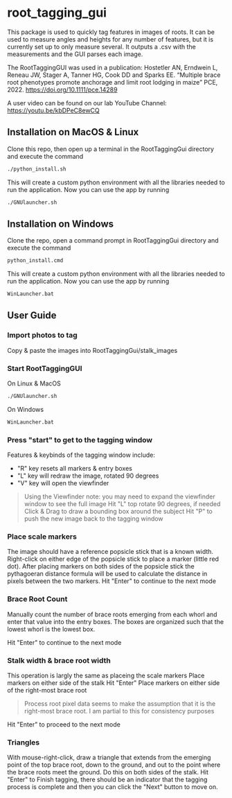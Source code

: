 # root_tagging_gui
This package is used to quickly tag features in images of roots. It can be used to measure angles and heights for any number of features, but it is currently set up to only measure several. It outputs a .csv with the measurements and the GUI parses each image.

The RootTaggingGUI was used in a publication:
Hostetler AN, Erndwein L, Reneau JW, Stager A, Tanner HG, Cook DD and Sparks EE.
“Multiple brace root phenotypes promote anchorage and limit root lodging in maize” PCE, 2022.
https://doi.org/10.1111/pce.14289

A user video can be found on our lab YouTube Channel: https://youtu.be/kbDPeC8ewCQ


## Installation on MacOS & Linux
Clone this repo, then open up a terminal in the RootTaggingGui directory and execute the command
```sh
./python_install.sh
```
This will create a custom python environment with all the libraries needed to run the application.
Now you can use the app by running
```sh
./GNUlauncher.sh
```
## Installation on Windows
Clone the repo, open a command prompt in RootTaggingGui directory and execute the command
```bat
python_install.cmd
```
This will create a custom python environment with all the libraries needed to run the application.
Now you can use the app by running
```bat
WinLauncher.bat
```

## User Guide
### Import photos to tag
Copy & paste the images into RootTaggingGui/stalk_images

### Start RootTaggingGUI
On Linux & MacOS
```sh
./GNUlauncher.sh
```
On Windows
```bat
WinLauncher.bat
```
### Press "start" to get to the tagging window
Features & keybinds of the tagging window include:
* "R" key resets all markers & entry boxes
* "L" key will redraw the image, rotated 90 degrees
* "V" key will open the viewfinder

> Using the Viewfinder
note: you may need to expand the viewfinder window to see the full image
Hit "L" top rotate 90 degrees, if needed
Click & Drag to draw a bounding box around the subject
Hit "P" to push the new image back to the tagging window

### Place scale markers
The image should have a reference popsicle stick that is a known width. Right-click on either edge
of the popsicle stick to place a marker (little red dot). After placing markers on both sides of the
popsicle stick the pythagoeran distance formula will be used to calculate the distance in pixels
between the two markers.
Hit "Enter" to continue to the next mode

### Brace Root Count
Manually count the number of brace roots emerging from each whorl and enter that value into the
entry boxes. The boxes are organized such that the lowest whorl is the lowest box.

Hit "Enter" to continue to the next mode

### Stalk width & brace root width
This operation is largly the same as placeing the scale markers
Place markers on either side of the stalk
Hit "Enter"
Place markers on either side of the right-most brace root
>Process root pixel data seems to make the assumption that it is the right-most brace root. I am partial to this for consistency purposes

Hit "Enter" to proceed to the next mode

### Triangles
With mouse-right-click, draw a triangle that extends from the emerging point of the top brace root, down to the ground, and out to the point where the brace roots meet the ground.
Do this on both sides of the stalk.
Hit "Enter" to Finish tagging, there should be an indicator that the tagging process is complete and then you can click the "Next" button to move on.

